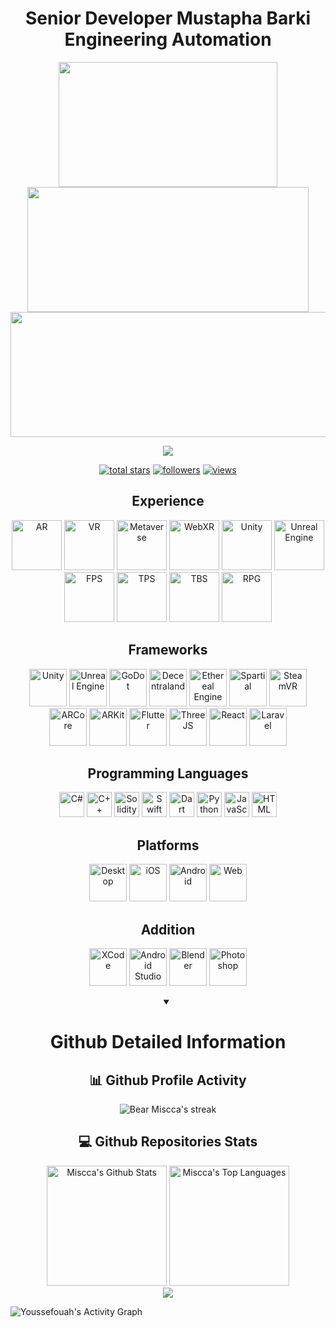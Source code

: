 <h1 align="center">Senior Developer Mustapha Barki Engineering Automation</h1>

<p align="center">
  <img width="350" height="200" src="https://github.com/UnityDev2104627/UnityDev2104627/assets/141311802/47122317-26c7-45b9-9e51-61a0dfe084f1" />
  <img width="450" height="200" src="https://github.com/UnityDev2104627/UnityDev2104627/assets/141311802/f1e338b7-f047-4762-a68b-f1529573b228" />
  <img width="800" height="200" src="https://github.com/UnityDev2104627/UnityDev2104627/assets/141311802/f9cbe583-ca01-4c04-bf67-8e76fd85eb0a" />
</p>

<p align="center">
  <img src="https://readme-typing-svg.herokuapp.com/?lines=Unity%20and%20Unreal%20Engine%20Developer;8+%2B%20years%20of%20working%20experience;Being%20passionate%20and%20creative&center=true&width=500&height=45">
</p>

<p align="center">
  <a href="https://github.com/Youssefouah?tab=repositories&sort=stargazers">
    <img alt="total stars" title="Total stars on GitHub" src="https://custom-icon-badges.demolab.com/github/stars/Youssefouah?color=55960c&style=for-the-badge&labelColor=488207&logo=star"/></a>
  <a href="https://github.com/Youssefouah?tab=followers">
    <img alt="followers" title="Follow me on Github" src="https://custom-icon-badges.demolab.com/github/followers/Youssefouah?color=236ad3&labelColor=1155ba&style=for-the-badge&logo=person-add&label=Follow&logoColor=white"/></a>
  <a href="https://github.com/Youssefouah/Simple-View-Counter">
    <img alt="views" title="GitHub profile views" src="https://komarev.com/ghpvc/?username=Youssefouah&style=for-the-badge&color=blueviolet"/></a>
</p>

<h2 align="center">Experience</h3>
<p align="center">

  <img height="80" src="https://github.com/UnityDev2104627/UnityDev2104627/assets/141311802/e4d8cb27-4fb4-4003-bccf-4459ea93c30d" alt="AR" />
  <img height="80" src="https://github.com/UnityDev2104627/UnityDev2104627/assets/141311802/f2447e21-e5d5-4309-bf2d-8168e384d69e" alt="VR" />
  <img height="80" src="https://github.com/UnityDev2104627/UnityDev2104627/assets/141311802/104cc1c7-7989-4bbb-8474-9988ec3fdc08" alt="Metaverse" />
  <img height="80" src="https://github.com/UnityDev2104627/UnityDev2104627/assets/141311802/5b29d112-80c2-42ad-9cee-23b7be80628e" alt="WebXR" />

  <img height="80" src="https://github.com/UnityDev2104627/UnityDev2104627/assets/141311802/3e5019ff-ad2a-4587-8cda-102fb105b424" alt="Unity" />
  <img height="80" src="https://github.com/UnityDev2104627/UnityDev2104627/assets/141311802/b0fad931-b303-4297-a506-2532e9933730" alt="Unreal Engine" />

  <img height="80" src="https://github.com/UnityDev2104627/UnityDev2104627/assets/141311802/15ee45e9-e904-45c4-afef-6e56ec0d1aff" alt="FPS" />
  <img height="80" src="https://github.com/UnityDev2104627/UnityDev2104627/assets/141311802/3f6b16c2-ea8c-4369-8edf-6bd3864abcae" alt="TPS" />
  <img height="80" src="https://github.com/UnityDev2104627/UnityDev2104627/assets/141311802/b14424be-c7c5-4f61-97ea-57ac37ce1f61" alt="TBS" />
  <img height="80" src="https://github.com/UnityDev2104627/UnityDev2104627/assets/141311802/2c98a205-a4c6-43ad-9068-b350d4938b91" alt="RPG" />
  
</p>

<h2 align="center">Frameworks</h2>
<p align="center">
  <img height="60" src="https://github.com/UnityDev2104627/UnityDev2104627/assets/141311802/3e5019ff-ad2a-4587-8cda-102fb105b424" alt="Unity" />
  <img height="60" src="https://github.com/UnityDev2104627/UnityDev2104627/assets/141311802/b0fad931-b303-4297-a506-2532e9933730" alt="Unreal Engine" />
  <img height="60" src="https://github.com/UnityDev2104627/UnityDev2104627/assets/141311802/c3725418-a99e-4d98-b3b3-76f402634ab1" alt="GoDot" />
  <img height="60" src="https://github.com/UnityDev2104627/UnityDev2104627/assets/141311802/97179222-4c1c-4137-9175-6781df2d5c4a" alt="Decentraland" />
  <img height="60" src="https://github.com/UnityDev2104627/UnityDev2104627/assets/141311802/e1c42f27-5990-4286-abb5-134c66eb9695" alt="Ethereal Engine" />
  <img height="60" src="https://github.com/UnityDev2104627/UnityDev2104627/assets/141311802/1fe4aaeb-527c-4b28-a15e-4d1c5e97482c" alt="Spartial" />
  <img height="60" src="https://github.com/UnityDev2104627/UnityDev2104627/assets/141311802/8511f0e8-629a-49ad-91c6-e251cc39740e" alt="SteamVR" />
  <img height="60" src="https://github.com/UnityDev2104627/UnityDev2104627/assets/141311802/dd75d94f-ba3e-4958-a67a-958fd6b55c94" alt="ARCore" />
  <img height="60" src="https://github.com/UnityDev2104627/UnityDev2104627/assets/141311802/afdc1350-1676-49cb-888c-59e48756a151" alt="ARKit" />
  <img height="60" src="https://github.com/UnityDev2104627/UnityDev2104627/assets/141311802/4f9230fe-e5fe-4b59-a31f-7d35579397d7" alt="Flutter" />
  <img height="60" src="https://github.com/UnityDev2104627/UnityDev2104627/assets/141311802/77f311d1-980c-4e05-bef0-c5bc837cc89c" alt="ThreeJS" />
  <img height="60" src="https://camo.githubusercontent.com/518977ed5e52020624daf41cf644046368af610f19a7b1220dd1d58377d08288/68747470733a2f2f70726f66696c696e61746f722e7269736861762e6465762f736b696c6c732d6173736574732f72656163742d6f726967696e616c2d776f72646d61726b2e737667" alt="React" />
  <img height="60" src="https://camo.githubusercontent.com/59a85b448aad371c42861b800fd8d1442f1a454404c4c0def396af80b9e14313/68747470733a2f2f70726f66696c696e61746f722e7269736861762e6465762f736b696c6c732d6173736574732f6c61726176656c2d706c61696e2d776f72646d61726b2e737667" alt="Laravel" />
</p>

<h2 align="center">Programming Languages</h2>
<p align="center">

  <img height="40" src="https://camo.githubusercontent.com/1513e94cd7b84f2536d7ba959d5e2c28cd951d1a015ff39571e503dfc9f45751/68747470733a2f2f70726f66696c696e61746f722e7269736861762e6465762f736b696c6c732d6173736574732f6373686172702d6f726967696e616c2e737667" alt ="C#" />
  
  <img height="40" src="https://camo.githubusercontent.com/716c20f454fef17485712c6bfda0f6343ac75983a673228c59aa3bf4076c9f99/68747470733a2f2f70726f66696c696e61746f722e7269736861762e6465762f736b696c6c732d6173736574732f63706c7573706c75732d6f726967696e616c2e737667" alt="C++" />

  <img height="40" src="https://github.com/UnityDev2104627/UnityDev2104627/assets/141311802/6e53996e-8405-40df-9066-51838959e6ef" alt="Solidity" />

  <img height="40" src="https://github.com/UnityDev2104627/UnityDev2104627/assets/141311802/7bcd383f-f8ca-4854-99e1-014ca3a6bd44" alt="Swift" />

  <img height="40" src="https://github.com/UnityDev2104627/UnityDev2104627/assets/141311802/b39579cb-b336-45a1-9997-742aeeb198dc" alt="Dart" />

  <img height="40" src="https://camo.githubusercontent.com/d10e5aa8ba67f1eb109da4e98cd75adfa42df2e6019f8222cfa14c0088ac674d/68747470733a2f2f70726f66696c696e61746f722e7269736861762e6465762f736b696c6c732d6173736574732f707974686f6e2d6f726967696e616c2e737667" alt="Python" />
  
  <img height="40" src="https://camo.githubusercontent.com/7a2b6137fa6818b1c85f86347a6b4a75ee52681d4a190c506df972e3c5459980/68747470733a2f2f70726f66696c696e61746f722e7269736861762e6465762f736b696c6c732d6173736574732f6a6176617363726970742d6f726967696e616c2e737667" alt="JavaScript" />

  <img height="40" src="https://camo.githubusercontent.com/bfa71fe5e1eb3ca57a7e4ef9c6b2ca21414c4fdab27ac6861e211e7cfe8f7d9f/68747470733a2f2f70726f66696c696e61746f722e7269736861762e6465762f736b696c6c732d6173736574732f68746d6c352d6f726967696e616c2d776f72646d61726b2e737667" alt="HTML" />

<h2 align="center">Platforms</h2>
<p align="center">
  <img height="60" src="https://github.com/UnityDev2104627/UnityDev2104627/assets/141311802/d2043b70-24f6-47f8-99e2-48c0d1222ae1" alt="Desktop" />
  <img height="60" src="https://github.com/UnityDev2104627/UnityDev2104627/assets/141311802/0c9e26e3-469c-4569-a1b6-920a57e3ef90" alt="iOS" />
  <img height="60" src="https://github.com/UnityDev2104627/UnityDev2104627/assets/141311802/40ef4cd9-c69c-4988-963e-f0e8d18dc209" alt="Android" />
  <img height="60" src="https://github.com/UnityDev2104627/UnityDev2104627/assets/141311802/dac5440c-cd36-4dae-81b6-8c38bf5ae18d" alt="Web" />
</p>

<h2 align="center">Addition</h2>
<p align="center">
  <img height="60" src="https://github.com/UnityDev2104627/UnityDev2104627/assets/141311802/2dd7ab2c-b710-4ce0-adc2-74f6661448e6" alt="XCode" />
  <img height="60" src="https://github.com/UnityDev2104627/UnityDev2104627/assets/141311802/48ad7e13-cef0-4562-9dbc-6dedf7d4d72f" alt="Android Studio" />
  <img height="60" src="https://github.com/UnityDev2104627/UnityDev2104627/assets/141311802/e2e5e259-7541-41cf-a682-85e9536cc652" alt="Blender" />
  <img height="60" src="https://github.com/UnityDev2104627/UnityDev2104627/assets/141311802/0d15bb41-5540-4611-9f19-08074805dad8" alt="Photoshop" />
</p>

<details open> 
  <summary align="center"><h1>Github Detailed Information</h1></summary>
  <h2 align="center">📊 Github Profile Activity</h2>

  <p align="center">
    <img title="🔥 Get streak stats for your profile at git.io/streak-stats" alt="Bear Miscca's streak" src="https://streak-stats.demolab.com/?user=UnityDev2104627&theme=monokai-metallian&hide_border=true"/>
  </p>

  <h2 align="center">💻 Github     Repositories     Stats</h3>

  <p align="center">
    <img alt="Miscca's Github Stats" src="https://denvercoder1-github-readme-stats.vercel.app/api/?username=UnityDev2104627&show_icons=true&include_all_commits=true&count_private=true&theme=react&hide_border=true&bg_color=1F222E&title_color=F85D7F&icon_color=F8D866" height="192px"/>
    <img alt="Miscca's Top Languages" src="https://denvercoder1-github-readme-stats.vercel.app/api/top-langs/?username=UnityDev2104627&langs_count=8&layout=compact&theme=react&hide_border=true&bg_color=1F222E&title_color=F85D7F&icon_color=F8D866&hide=Jupyter%20Notebook,Roff" height="192px"/>
  <br/>
      
  <img src="https://github-profile-trophy.vercel.app/?username=IceDev528&column=8"/>
  
  <img alt="Youssefouah's Activity Graph" src="https://github-readme-activity-graph.vercel.app/graph/?username=UnityDev2104627&bg_color=1F222E&color=F8D866&line=F85D7F&point=FFFFFF&hide_border=true" /></a>
  </p>

</details>
